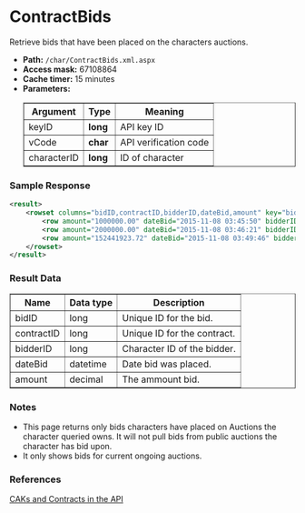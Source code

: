 # ContractBids
Retrieve bids that have been placed on the characters auctions.

* __Path:__ ``/char/ContractBids.xml.aspx``
* __Access mask:__ 67108864
* __Cache timer:__ 15 minutes  
* __Parameters:__
    <table border="1">
        <tbody>
            <tr>
                <th>Argument</th>
                <th>Type</th>
                <th>Meaning</th>
            </tr>
            <tr>
                <td>keyID</td>
                <td><strong>long</strong></td>
                <td>API key ID</td>
            </tr>
            <tr>
                <td>vCode</td>
                <td><strong>char</strong></td>
                <td>API verification code</td>
            </tr>
            <tr>
                <td>characterID</td>
                <td><strong>long</strong></td>
                <td>ID of character</td>
            </tr>
        </tbody>
    </table>

### Sample Response

```xml
<result>
    <rowset columns="bidID,contractID,bidderID,dateBid,amount" key="bidID" name="bidList">
        <row amount="1000000.00" dateBid="2015-11-08 03:45:50" bidderID="92168909" contractID="98714177" bidID="4891368"/>
        <row amount="2000000.00" dateBid="2015-11-08 03:46:21" bidderID="95633963" contractID="98714177" bidID="4891412"/>
        <row amount="152441923.72" dateBid="2015-11-08 03:49:46" bidderID="1188435724" contractID="98714179" bidID="4891491"/>
    </rowset>
</result>
```  

### Result Data

<table border="1">
    <tbody>
        <tr>
            <th>Name</th>
            <th>Data type</th>
            <th>Description</th>
        </tr>
        <tr>
            <td>bidID</td>
            <td>long</td>
            <td>Unique ID for the bid.</td>
        </tr>
        <tr>
            <td>contractID</td>
            <td>long</td>
            <td>
                Unique ID for the contract.
            </td>
        </tr>
        <tr>
            <td>bidderID</td>
            <td>long</td>
            <td>Character ID of the bidder.</td>
        </tr>
        <tr>
            <td>dateBid</td>
            <td>datetime</td>
            <td>Date bid was placed.</td>
        </tr>
        <tr>
            <td>amount</td>
            <td>decimal</td>
            <td>The ammount bid.</td>
        </tr>
    </tbody>
</table>

### Notes

* This page returns only bids characters have placed on Auctions the character queried owns. It will not 
    pull bids from public auctions the character has bid upon.
* It only shows bids for current ongoing auctions.

### References

[CAKs and Contracts in the API](http://community.eveonline.com/news/dev-blogs/caks-and-contracts-in-the-api/)
